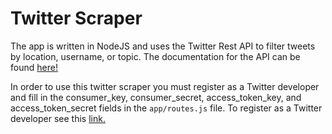 # Twitter Scraper

The app is written in NodeJS and uses the Twitter Rest API to filter tweets by location, username, or topic. The documentation for the API can be found [here!](https://dev.twitter.com/rest/public)

In order to use this twitter scraper you must register as a Twitter developer and fill in the consumer_key, consumer_secret, access_token_key, and access_token_secret fields in the `app/routes.js` file. To register as a Twitter developer see this [link.](https://dev.twitter.com/index)

